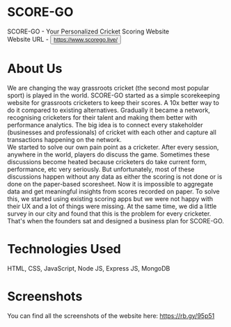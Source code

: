 # SCORE-GO
SCORE-GO - Your Personalized Cricket Scoring Website<br/>
Website URL - <Button href="https://www.scorego.live/" target="_blank">https://www.scorego.live/ </Button> 

# About Us
We are changing the way grassroots cricket (the second most popular sport) is played in the world. SCORE-GO started as a simple scorekeeping website for grassroots cricketers to keep their scores. A 10x better way to do it compared to existing alternatives. Gradually it became a network, recognising cricketers for their talent and making them better with performance analytics. The big idea is to connect every stakeholder (businesses and professionals) of cricket with each other and capture all transactions happening on the network.<br/>
We started to solve our own pain point as a cricketer. After every session, anywhere in the world, players do discuss the game. Sometimes these discussions become heated because cricketers do take current form, performance, etc very seriously. But unfortunately, most of these discussions happen without any data as either the scoring is not done or is done on the paper-based scoresheet. Now it is impossible to aggregate data and get meaningful insights from scores recorded on paper. To solve this, we started using existing scoring apps but we were not happy with their UX and a lot of things were missing. At the same time, we did a little survey in our city and found that this is the problem for every cricketer. That's when the founders sat and designed a business plan for SCORE-GO.<br/>

# Technologies Used
HTML, CSS, JavaScript, Node JS, Express JS, MongoDB

# Screenshots
You can find all the screenshots of the website here: https://rb.gy/95p51
